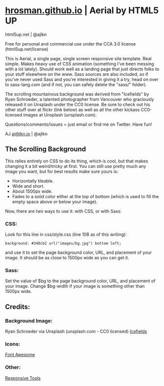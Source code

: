 # [hrosman.github.io](https://hrosman.github.io) | Aerial by HTML5 UP

html5up.net | @ajlkn

Free for personal and commercial use under the CCA 3.0 license (html5up.net/license)

This is Aerial, a single page, single screen responsive site template. Real simple.
Makes heavy use of CSS animation (something I've been messing with a lot lately).
Should work well as a landing page that just directs folks to your stuff elsewhere
on the www. Sass sources are also included, so if you've never used Sass and you're
interested in giving it a try, head on over to sass-lang.com (and if not, you can
safely delete the "sass/" folder).

The scrolling mountainous background was derived from "Icefields" by Ryan Schroeder,
a talented photographer from Vancouver who graciously released it on Unsplash under
the CC0 license. Be sure to check out his other stuff over at flickr (link below)
as well as all the other kickass CC0-licensed images at Unsplash (unsplash.com).

Questions/comments/issues = just email or find me on Twitter. Have fun!

AJ
aj@lkn.io | @ajlkn

## The Scrolling Background

This relies entirely on CSS to do its thing, which is cool, but that makes
changing it a bit weird/tricky at first. You can still use pretty much any image
you want, but for best results make sure yours is:

- Horizontally tileable.
- Wide and short.
- About 1500px wide.
- Fades to a solid color either at the top of bottom (which is used to fill
  the empty space above or below your image).

Now, there are two ways to use it: with CSS, or with Sass:

### CSS:

Look for this line in css/style.css (line 108 as of this writing):

    background: #348cb2 url("images/bg.jpg") bottom left;

and use it to set the page background color, URL, and placement of
your image. It should be as close to 1500px wide as you can get it.

### Sass:

Set the value of $bg to the page background color, URL, and placement
of your image. Change $bg-width if your image is something other than
1500px wide.

## Credits:

### Background Image:

Ryan Schroeder via Unsplash (unsplash.com - CC0 licensed) [Icefields](flickr.com/photos/ryanschroeder/11876741703)

### Icons:

[Font Awesome](fontawesome.io)

### Other:

[Responsive Tools](github.com/ajlkn/responsive-tools)
